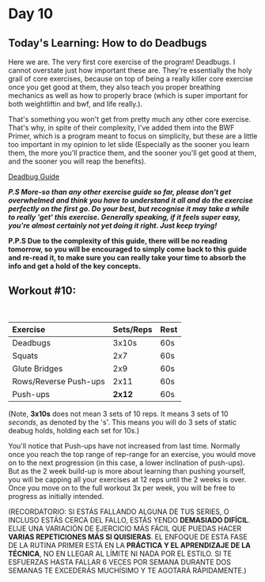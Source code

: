 # Day 10

## Today's Learning: How to do Deadbugs

Here we are. The very first core exercise of the program! Deadbugs. I cannot overstate just how important these are. They're essentially the holy grail of core exercises, because on top of being a really killer core exercise once you get good at them, they also teach you proper breathing mechanics as well as how to properly brace (which is super important for both weightliftin and bwf, and life really.).

That's something you won't get from pretty much any other core exercise. That's why, in spite of their complexity, I've added them into the BWF Primer, which is a program meant to focus on simplicity, but these are a little too important in my opinion to let slide (Especially as the sooner you learn them, the more you'll practice them, and the sooner you'll get good at them, and the sooner you will reap the benefits).

[Deadbug Guide](https://www.nick-e.com/deadbug/)

***P.S More-so than any other exercise guide so far, please don't get overwhelmed and think you have to understand it all and do the exercise perfectly on the first go. Do your best, but recognise it may take a while to really 'get' this exercise. Generally speaking, if it feels super easy, you're almost certainly not yet doing it right. Just keep trying!***

**P.P.S Due to the complexity of this guide, there will be no reading tomorrow, so you will be encouraged to simply come back to this guide and re-read it, to make sure you can really take your time to absorb the info and get a hold of the key concepts.**

## Workout #10:

&#x200B;

|Exercise|Sets/Reps|Rest|
|:-|:-|:-|
|Deadbugs|3x10s|60s|
|Squats|2x7|60s|
|Glute Bridges|2x9|60s|
|Rows/Reverse Push-ups|2x11|60s|
|Push-ups|**2x12**|60s|

(Note, **3x10s** does not mean 3 sets of 10 reps. It means 3 sets of 10 *seconds*, as denoted by the 's'. This means you will do 3 sets of static deabug holds, holding each set for 10s.)

You'll notice that Push-ups have not increased from last time. Normally once you reach the top range of rep-range for an exercise, you would move on to the next progression (in this case, a lower inclination of push-ups). But as the 2 week build-up is more about learning than pushing yourself, you will be capping all your exercises at 12 reps until the 2 weeks is over. Once you move on to the full workout 3x per week, you will be free to progress as initially intended.

(RECORDATORIO: SI ESTÁS FALLANDO ALGUNA DE TUS SERIES, O INCLUSO ESTÁS CERCA DEL FALLO, ESTÁS YENDO **DEMASIADO DIFÍCIL**. ELIJE UNA VARIACIÓN DE EJERCICIO MÁS FÁCIL QUE PUEDAS HACER **VARIAS REPETICIONES MÁS SI QUISIERAS**. EL ENFOQUE DE ESTA FASE DE LA RUTINA PRIMER ESTÁ EN LA **PRÁCTICA Y EL APRENDIZAJE DE LA TÉCNICA**, NO EN LLEGAR AL LÍMITE NI NADA POR EL ESTILO. SI TE ESFUERZAS HASTA FALLAR 6 VECES POR SEMANA DURANTE DOS SEMANAS TE EXCEDERÁS MUCHÍSIMO Y TE AGOTARÁ RÁPIDAMENTE.)